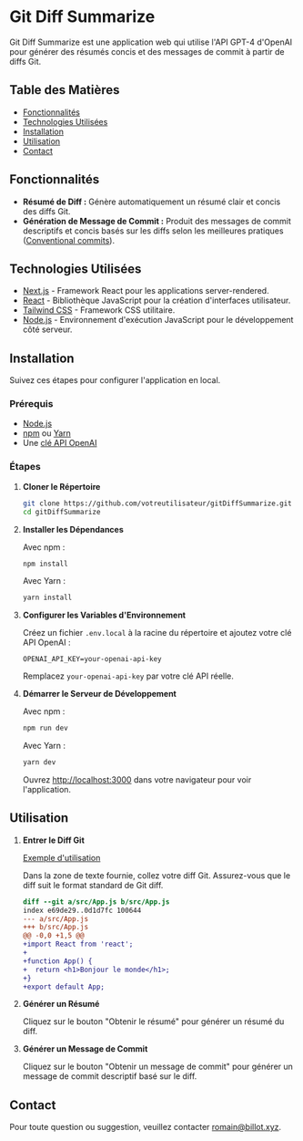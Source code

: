 # Git Diff Summarize

Git Diff Summarize est une application web qui utilise l'API GPT-4 d'OpenAI pour générer des résumés concis et des
messages de commit à partir de diffs Git.

## Table des Matières

- [Fonctionnalités](#fonctionnalités)
- [Technologies Utilisées](#technologies-utilisées)
- [Installation](#installation)
- [Utilisation](#utilisation)
- [Contact](#contact)

## Fonctionnalités

- **Résumé de Diff :** Génère automatiquement un résumé clair et concis des diffs Git.
- **Génération de Message de Commit :** Produit des messages de commit descriptifs et concis basés sur les diffs
  selon les meilleures pratiques ([Conventional commits](https://www.conventionalcommits.org/en/v1.0.0/)).

## Technologies Utilisées

- [Next.js](https://nextjs.org/) - Framework React pour les applications server-rendered.
- [React](https://reactjs.org/) - Bibliothèque JavaScript pour la création d'interfaces utilisateur.
- [Tailwind CSS](https://tailwindcss.com/) - Framework CSS utilitaire.
- [Node.js](https://nodejs.org/) - Environnement d'exécution JavaScript pour le développement côté serveur.

## Installation

Suivez ces étapes pour configurer l'application en local.

### Prérequis

- [Node.js](https://nodejs.org)
- [npm](https://www.npmjs.com) ou [Yarn](https://yarnpkg.com)
- Une [clé API OpenAI](https://platform.openai.com/account/api-keys)

### Étapes

1. **Cloner le Répertoire**

   ```bash
   git clone https://github.com/votreutilisateur/gitDiffSummarize.git
   cd gitDiffSummarize
   ```

2. **Installer les Dépendances**

   Avec npm :

   ```bash
   npm install
   ```

   Avec Yarn :

   ```bash
   yarn install
   ```

3. **Configurer les Variables d'Environnement**

   Créez un fichier `.env.local` à la racine du répertoire et ajoutez votre clé API OpenAI :

   ```env
   OPENAI_API_KEY=your-openai-api-key
   ```

   Remplacez `your-openai-api-key` par votre clé API réelle.

4. **Démarrer le Serveur de Développement**

   Avec npm :

   ```bash
   npm run dev
   ```

   Avec Yarn :

   ```bash
   yarn dev
   ```

   Ouvrez [http://localhost:3000](http://localhost:3000) dans votre navigateur pour voir l'application.

## Utilisation

1. **Entrer le Diff Git**

   [Exemple d'utilisation](doc/use-cases.gif)

   Dans la zone de texte fournie, collez votre diff Git. Assurez-vous que le diff suit le format standard de Git diff.

   ```diff
   diff --git a/src/App.js b/src/App.js
   index e69de29..0d1d7fc 100644
   --- a/src/App.js
   +++ b/src/App.js
   @@ -0,0 +1,5 @@
   +import React from 'react';
   +
   +function App() {
   +  return <h1>Bonjour le monde</h1>;
   +}
   +export default App;
   ```

2. **Générer un Résumé**

   Cliquez sur le bouton "Obtenir le résumé" pour générer un résumé du diff.

3. **Générer un Message de Commit**

   Cliquez sur le bouton "Obtenir un message de commit" pour générer un message de commit descriptif basé sur le diff.

## Contact

Pour toute question ou suggestion, veuillez contacter [romain@billot.xyz](mailto:romain@billot.xyz).